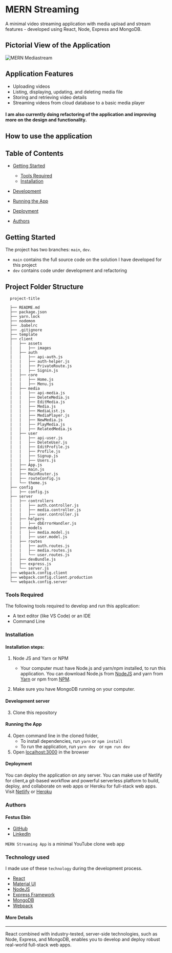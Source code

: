 # MERN Streaming

A minimal video streaming application with media upload and stream features - developed using React, Node, Express and MongoDB.

## Pictorial View of the Application
![MERN Mediastream](https://s3.amazonaws.com/mernbook/git+/mediastream.png "MERN Mediastream")

## Application Features
- Uploading videos
- Listing, displaying, updating, and deleting media file
- Storing and retrieving video details
- Streaming videos from cloud database to a basic media player

#### I am also currently doing refactoring of the application and improving more on the design and functionality.

<!-- ### The application is also fully deploy and hosted on Heroku. Live view of the application Demo can be found here- [MERN Expense Tracker](https://) -->

## How to use the application

## Table of Contents
- [Getting Started](#getting-started)
  - [Tools Required](#tools-required)
  - [Installation](#installation)
- [Development](#development)

- [Running the App](#running-the-app)
- [Deployment](#deployment)
- [Authors](#authors)

## Getting Started

The project has two branches: `main`, `dev`.

* `main` contains the full source code on the solution I have developed for this project
* `dev` contains code under development and refactoring

## Project Folder Structure

```
  project-title

  ├── README.md
  ├── package.json
  ├── yarn.lock
  ├── nodemon
  ├── .babelrc
  ├── .gitignore
  ├── template
  ├── client
  │   ├── assets
  |   |   ├── images
  │   ├── auth
  |   |   ├── api-auth.js
  |   |   ├── auth-helper.js
  |   |   ├── PrivateRoute.js
  |   |   ├── Signin.js
  |   ├── core
  |   |   ├── Home.js
  |   |   ├── Menu.js
  |   ├── media
  |   |   ├── api-media.js
  |   |   ├── DeleteMedia.js
  |   |   ├── EditMedia.js
  |   |   ├── Media.js
  |   |   ├── MediaList.js
  |   |   ├── MediaPlayer.js
  |   |   ├── NewMedia.js
  |   |   ├── PlayMedia.js
  |   |   ├── RelatedMedia.js
  |   ├── user
  |   |   ├── api-user.js
  |   |   ├── DeleteUser.js
  |   |   ├── EditProfile.js
  |   |   ├── Profile.js
  |   |   ├── Signup.js
  |   |   ├── Users.js
  |   ├── App.js
  |   ├── main.js
  |   ├── MainRouter.js
  |   ├── routeConfig.js
  │   └── theme.js
  ├── config
  |   ├── config.js
  ├── server
  |   ├── controllers
  |   |   ├── auth.controller.js
  |   |   ├── media.controller.js
  |   |   ├── user.controller.js
  |   ├── helpers
  |   |   ├── dbErrorHandler.js
  |   ├── models
  |   |   ├── media.model.js
  |   |   ├── user.model.js
  |   ├── routes
  |   |   ├── auth.routes.js
  |   |   ├── media.routes.js
  |   |   └── user.routes.js
  |   ├── devBundle.js
  |   ├── express.js
  |   └── server.js
  ├── webpack.config.client
  ├── webpack.config.client.production
  └── webpack.config.server
```

### Tools Required
The following tools required to develop and run this application:

* A text editor (like VS Code) or an IDE
* Command Line

### Installation
#### Installation steps:

1. Node JS and Yarn or NPM
   - Your computer must have Node.js and yarn/npm installed, to run this application.
  You can download Node.js from [NodeJS](https://nodejs.org) and yarn from [Yarn](https://yarnpkg.com/lang/en/docs/install/) or npm from [NPM](https://npm).

2. Make sure you have MongoDB running on your computer.
#### Development server
3. Clone this repository
#### Running the App
4. Open command line in the cloned folder,
   - To install dependencies, run ``` yarn ``` or ``` npm install ```
   - To run the application, run ```yarn dev ``` or ``` npm run dev ```
5. Open [localhost:3000](http://localhost:3000/) in the browser

#### Deployment
You can deploy the application on any server. You can make use of Netlify for client,a git-based workflow and powerful serverless platform to build, deploy, and collaborate on web apps or Heroku for full-stack web apps. Visit [Netlify](https://www.netlify.com/) or [Heroku](https://www.heroku.com/)

### Authors
#### Festus Ebin
* [GitHub](https://github.com/festusebin)
* [Linkedln](https://linkedin.com/in/festusebin)

`MERN Streaming App` is a minimal YouTube clone web app

### Technology used

I made use of these `technology` during the development process.
* [React](https://reactjs.org/docs/getting-started.html)
* [Material UI](https://mui.com/)
* [NodeJS](https://nodejs.org)
* [Express Framework](https://expressjs.com)
* [MongoDB](https://mongodb.com)
* [Webpack](https://webpack.js.org)
<!--* [Redux]
* [Webpack] -->

<!--
----


----
## Get the book
#### [Full-Stack React Projects - Second Edition](https://www.packtpub.com/web-development/full-stack-react-projects-second-edition)
*Learn MERN stack development by building modern web apps using MongoDB, Express, React, and Node.js*

<a href="https://www.packtpub.com/web-development/full-stack-react-projects-second-edition"><img src="https://mernbook.s3.amazonaws.com/git+/Book_2Ed.jpg" align="center" width="400" alt="Full-Stack React Projects"></a> -->
#### More Details

----
<p>React combined with industry-tested, server-side technologies, such as Node, Express, and MongoDB, enables you to develop and deploy robust real-world full-stack web apps.</p>

<!--This updated second edition focuses on the latest versions and conventions of the technologies in this stack, along with their new features such as Hooks in React and async/await in JavaScript. The book also explores advanced topics such as implementing real-time bidding, a web-based classroom app, and data visualization in an expense tracking app. -->

<!-- Full-Stack React Projects will take you through the process of preparing the development environment for MERN stack-based web development, creating a basic skeleton app, and extending it to build six different web apps. You'll build apps for social media, classrooms, media streaming, online marketplaces with real-time bidding, and web-based games with virtual reality features. Throughout the book, you'll learn how MERN stack web development works, extend its capabilities for complex features, and gain actionable insights into creating MERN-based apps, along with exploring industry best practices to meet the ever-increasing demands of the real world.

Things you'll learn in this book:

- Extend a MERN-based application to build a variety of applications
- Add real-time communication capabilities with Socket.IO
- Implement data visualization features for React applications using Victory
- Develop media streaming applications using MongoDB GridFS
- Improve SEO for your MERN apps by implementing server-side rendering with data
- Implement user authentication and authorization using JSON web tokens
- Set up and use React 360 to develop user interfaces with VR capabilities
- Make your MERN stack applications reliable and scalable with industry best practices

If you feel this book is for you, get your [copy](https://www.amazon.com/dp/1839215410) today!

-->